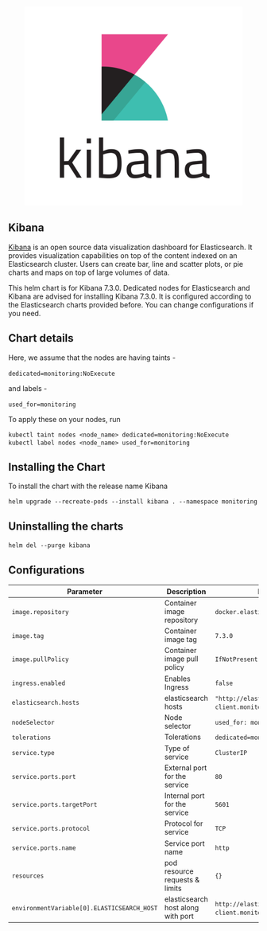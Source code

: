 <p align="center">
  <img height="400px" src="../assets/images/kibana.png">
</p>



## Kibana

[Kibana](https://www.elastic.co/kibana) is an open source data visualization dashboard for Elasticsearch. It provides visualization capabilities on top of the content indexed on an Elasticsearch cluster. Users can create bar, line and scatter plots, or pie charts and maps on top of large volumes of data.

This helm chart is for Kibana 7.3.0. Dedicated nodes for Elasticsearch and Kibana are advised for installing Kibana 7.3.0. It is configured according to the Elasticsearch charts provided before. You can change configurations if you need.

## Chart details

Here, we assume that the nodes are having taints -

`dedicated=monitoring:NoExecute`

and labels -

`used_for=monitoring`

To apply these on your nodes, run

```
kubectl taint nodes <node_name> dedicated=monitoring:NoExecute
kubectl label nodes <node_name> used_for=monitoring
```

## Installing the Chart

To install the chart with the release name Kibana

```
helm upgrade --recreate-pods --install kibana . --namespace monitoring
```

## Uninstalling the charts

```
helm del --purge kibana
```



## Configurations

| Parameter                                   | Description                        | Default                                         |
| ------------------------------------------- | ---------------------------------- | ----------------------------------------------- |
| `image.repository`                          | Container image repository         | `docker.elastic.co/kibana/kibana`               |
| `image.tag`                                 | Container image tag                | `7.3.0`                                         |
| `image.pullPolicy`                          | Container image pull policy        | `IfNotPresent`                                  |
| `ingress.enabled`                           | Enables Ingress                    | `false`                                         |
| `elasticsearch.hosts`                       | elasticsearch hosts                | `"http://elasticsearch-client.monitoring:9200"` |
| `nodeSelector`                              | Node selector                      | `used_for: monitoring`                          |
| `tolerations`                               | Tolerations                        | `dedicated=monitoring:NoExecute`                |
| `service.type`                              | Type of service                    | `ClusterIP`                                     |
| `service.ports.port`                        | External port for the service      | `80`                                            |
| `service.ports.targetPort`                  | Internal port for the service      | `5601`                                          |
| `service.ports.protocol`                    | Protocol for service               | `TCP`                                           |
| `service.ports.name`                        | Service port name                  | `http`                                          |
| `resources`                                 | pod resource requests & limits     | `{}`                                            |
| `environmentVariable[0].ELASTICSEARCH_HOST` | elasticsearch host along with port | `http://elasticsearch-client.monitoring:9200`   |

